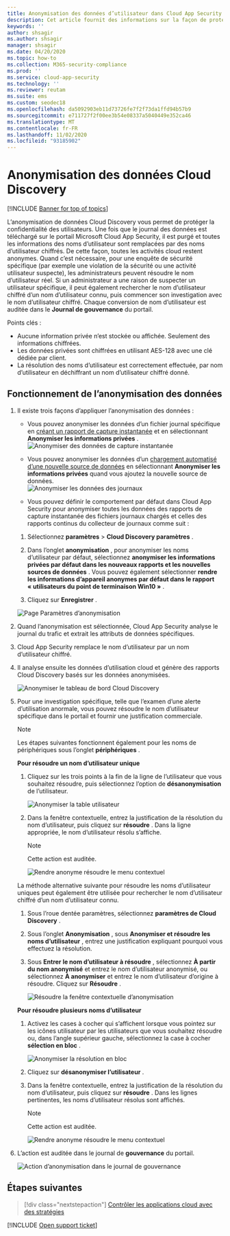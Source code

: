 ```yaml
---
title: Anonymisation des données d’utilisateur dans Cloud App Security
description: Cet article fournit des informations sur la façon de protéger la confidentialité des utilisateurs en anonymisant les noms d’utilisateur dans vos données Cloud Discovery.
keywords: ''
author: shsagir
ms.author: shsagir
manager: shsagir
ms.date: 04/20/2020
ms.topic: how-to
ms.collection: M365-security-compliance
ms.prod: ''
ms.service: cloud-app-security
ms.technology: ''
ms.reviewer: reutam
ms.suite: ems
ms.custom: seodec18
ms.openlocfilehash: da5092903eb11d73726fe7f2f73da1ffd94b57b9
ms.sourcegitcommit: e711727f2f00ee3b54e08337a5040449e352ca46
ms.translationtype: MT
ms.contentlocale: fr-FR
ms.lasthandoff: 11/02/2020
ms.locfileid: "93185902"
---
```

# <a name="cloud-discovery-data-anonymization"></a>Anonymisation des données Cloud Discovery

[!INCLUDE [Banner for top of topics](includes/banner.md)]

L’anonymisation de données Cloud Discovery vous permet de protéger la confidentialité des utilisateurs. Une fois que le journal des données est téléchargé sur le portail Microsoft Cloud App Security, il est purgé et toutes les informations des noms d’utilisateur sont remplacées par des noms d’utilisateur chiffrés. De cette façon, toutes les activités cloud restent anonymes. Quand c’est nécessaire, pour une enquête de sécurité spécifique (par exemple une violation de la sécurité ou une activité utilisateur suspecte), les administrateurs peuvent résoudre le nom d’utilisateur réel. Si un administrateur a une raison de suspecter un utilisateur spécifique, il peut également rechercher le nom d’utilisateur chiffré d’un nom d’utilisateur connu, puis commencer son investigation avec le nom d’utilisateur chiffré. Chaque conversion de nom d’utilisateur est auditée dans le **Journal de gouvernance** du portail.

Points clés :

- Aucune information privée n’est stockée ou affichée. Seulement des informations chiffrées.
- Les données privées sont chiffrées en utilisant AES-128 avec une clé dédiée par client.
- La résolution des noms d’utilisateur est correctement effectuée, par nom d’utilisateur en déchiffrant un nom d’utilisateur chiffré donné.

## <a name="how-data-anonymization-works"></a>Fonctionnement de l’anonymisation des données

1. Il existe trois façons d’appliquer l’anonymisation des données :

    - Vous pouvez anonymiser les données d’un fichier journal spécifique en [créant un rapport de capture instantanée](create-snapshot-cloud-discovery-reports.md) et en sélectionnant **Anonymiser les informations privées** .  
    ![Anonymiser des données de capture instantanée](media/anonymize-log.png)

    - Vous pouvez anonymiser les données d’un [chargement automatisé d’une nouvelle source de données](configure-automatic-log-upload-for-continuous-reports.md) en sélectionnant **Anonymiser les informations privées** quand vous ajoutez la nouvelle source de données.  
    ![Anonymiser les données des journaux](media/anonymize-autolog.png)

    - Vous pouvez définir le comportement par défaut dans Cloud App Security pour anonymiser toutes les données des rapports de capture instantanée des fichiers journaux chargés et celles des rapports continus du collecteur de journaux comme suit :

    1. Sélectionnez **paramètres**  >  **Cloud Discovery paramètres** .

    2. Dans l’onglet **anonymisation** , pour anonymiser les noms d’utilisateur par défaut, sélectionnez **anonymiser les informations privées par défaut dans les nouveaux rapports et les nouvelles sources de données** . Vous pouvez également sélectionner **rendre les informations d’appareil anonymes par défaut dans le rapport « utilisateurs du point de terminaison Win10 »** .
    3. Cliquez sur **Enregistrer** .

    ![Page Paramètres d’anonymisation](media/anonymizer1.png)

2. Quand l’anonymisation est sélectionnée, Cloud App Security analyse le journal du trafic et extrait les attributs de données spécifiques.
3. Cloud App Security remplace le nom d’utilisateur par un nom d’utilisateur chiffré.
4. Il analyse ensuite les données d’utilisation cloud et génère des rapports Cloud Discovery basés sur les données anonymisées.

    ![Anonymiser le tableau de bord Cloud Discovery](media/anonymize-dashboard.png)

5. Pour une investigation spécifique, telle que l’examen d’une alerte d’utilisation anormale, vous pouvez résoudre le nom d’utilisateur spécifique dans le portail et fournir une justification commerciale.

    > [!NOTE]
    > Les étapes suivantes fonctionnent également pour les noms de périphériques sous l’onglet **périphériques** .

    **Pour résoudre un nom d’utilisateur unique**

    1. Cliquez sur les trois points à la fin de la ligne de l’utilisateur que vous souhaitez résoudre, puis sélectionnez l’option de **désanonymisation** de l’utilisateur.

        ![Anonymiser la table utilisateur](media/anonymize-user-table.png)

    1. Dans la fenêtre contextuelle, entrez la justification de la résolution du nom d’utilisateur, puis cliquez sur **résoudre** . Dans la ligne appropriée, le nom d’utilisateur résolu s’affiche.

        > [!NOTE]
        > Cette action est auditée.

        ![Rendre anonyme résoudre le menu contextuel](media/anonymize-resolve-dialog.png)

    La méthode alternative suivante pour résoudre les noms d’utilisateur uniques peut également être utilisée pour rechercher le nom d’utilisateur chiffré d’un nom d’utilisateur connu.

    1. Sous l’roue dentée paramètres, sélectionnez **paramètres de Cloud Discovery** .

    1. Sous l’onglet **Anonymisation** , sous **Anonymiser et résoudre les noms d’utilisateur** , entrez une justification expliquant pourquoi vous effectuez la résolution.
    1. Sous **Entrer le nom d’utilisateur à résoudre** , sélectionnez **À partir du nom anonymisé** et entrez le nom d’utilisateur anonymisé, ou sélectionnez **À anonymiser** et entrez le nom d’utilisateur d’origine à résoudre. Cliquez sur **Résoudre** .

        ![Résoudre la fenêtre contextuelle d’anonymisation](media/anonymizer.png)

    **Pour résoudre plusieurs noms d’utilisateur**

    1. Activez les cases à cocher qui s’affichent lorsque vous pointez sur les icônes utilisateur par les utilisateurs que vous souhaitez résoudre ou, dans l’angle supérieur gauche, sélectionnez la case à cocher **sélection en bloc** .

        ![Anonymiser la résolution en bloc](media/anonymize-bulk-resolve.png)

    1. Cliquez sur **désanonymiser l’utilisateur** .
    1. Dans la fenêtre contextuelle, entrez la justification de la résolution du nom d’utilisateur, puis cliquez sur **résoudre** . Dans les lignes pertinentes, les noms d’utilisateur résolus sont affichés.

        > [!NOTE]
        > Cette action est auditée.

        ![Rendre anonyme résoudre le menu contextuel](media/anonymize-resolve-dialog.png)

6. L’action est auditée dans le journal de **gouvernance** du portail.

    ![Action d’anonymisation dans le journal de gouvernance](media/anonymize-gov-log.png)

## <a name="next-steps"></a>Étapes suivantes

> [!div class="nextstepaction"]
> [Contrôler les applications cloud avec des stratégies](control-cloud-apps-with-policies.md)

[!INCLUDE [Open support ticket](includes/support.md)]
